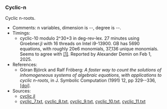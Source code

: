 ### Cyclic-n

Cyclic n-roots.

- Comments: n variables, dimension is --, degree is --.
- Timings:
    - cyclic-10 modulo 2^30+3 in deg-rev-lex. 27 minutes using Groebner.jl with 16 threads on Intel i9-13900. GB has 5690 equations, with roughly 20e6 monomials, 37,136 unique monomials. Seems to agree with [[1]](https://arxiv.org/abs/1903.12427). Reported by Alexander Demin on Feb 1, 2025.
- References:
    - Göran Björck and Ralf Fröberg:
    *A faster way to count the solutions of inhomogeneous systems
    of algebraic equations, with applications to cyclic n-roots*,
    in J. Symbolic Computation (1991) 12, pp 329--336, [[doi]](https://doi.org/10.1016/S0747-7171(08)80153-8).
- Sources:
    - [cyclic.jl](./systems/cyclic/cyclic.jl)
    - [cyclic_7.txt](./systems/cyclic/txt/cyclic_7.txt), [cyclic_8.txt](./systems/cyclic/txt/cyclic_8.txt), [cyclic_9.txt](./systems/cyclic/txt/cyclic_9.txt), [cyclic_10.txt](./systems/cyclic/txt/cyclic_10.txt), [cyclic_11.txt](./systems/cyclic/txt/cyclic_11.txt)

